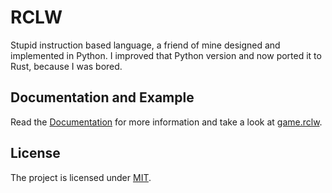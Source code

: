 # RCLW

Stupid instruction based language, a friend of mine designed and implemented in Python. I improved that Python version and now ported it to Rust, because I was bored.

## Documentation and Example

Read the [Documentation](/doc.md) for more information and take a look at [game.rclw](/game.rclw).

## License

The project is licensed under [MIT](/LICENSE).
